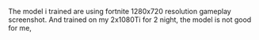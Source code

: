 The model i trained are using fortnite 1280x720 resolution gameplay screenshot. And trained on my 2x1080Ti for 2 night, the model is not good for me,
